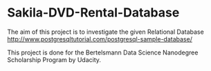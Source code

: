 # Sakila-DVD-Rental-Database

The aim of this project is to investigate the given Relational Database 
http://www.postgresqltutorial.com/postgresql-sample-database/

This project is done for the Bertelsmann Data Science Nanodegree Scholarship Program by Udacity.
